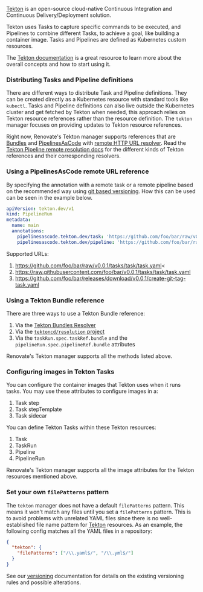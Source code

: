 [Tekton](https://tekton.dev/) is an open-source cloud-native Continuous Integration and Continuous Delivery/Deployment solution.

Tekton uses Tasks to capture specific commands to be executed, and Pipelines to combine different Tasks, to achieve a goal, like building a container image.
Tasks and Pipelines are defined as Kubernetes custom resources.

The [Tekton documentation](https://tekton.dev/docs/) is a great resource to learn more about the overall concepts and how to start using it.

### Distributing Tasks and Pipeline definitions

There are different ways to distribute Task and Pipeline definitions.
They can be created directly as a Kubernetes resource with standard tools like `kubectl`.
Tasks and Pipeline definitions can also live outside the Kubernetes cluster and get fetched by Tekton when needed, this approach relies on Tekton resource references rather than the resource definition.
The `tekton` manager focuses on providing updates to Tekton resource references.

Right now, Renovate's Tekton manager supports references that are [Bundles](https://tekton.dev/docs/pipelines/tekton-bundle-contracts/) and [PipelinesAsCode](https://pipelinesascode.com) with [remote HTTP URL resolver](https://pipelinesascode.com/docs/guide/resolver/#remote-http-url).
Read the [Tekton Pipeline remote resolution docs](https://tekton.dev/docs/pipelines/resolution/) for the different kinds of Tekton references and their corresponding resolvers.

### Using a PipelinesAsCode remote URL reference

By specifying the annotation with a remote task or a remote pipeline based on the recommended way using [git based versioning](https://github.com/tektoncd/community/blob/main/teps/0115-tekton-catalog-git-based-versioning/index.md). How this can be used can be seen in the example below.

```yaml title="How an annotation could look like in an pipeline-run.yaml"
apiVersion: tekton.dev/v1
kind: PipelineRun
metadata:
  name: main
  annotations:
    pipelinesascode.tekton.dev/task: 'https://github.com/foo/bar/raw/v0.0.1/task/my-task/my-task.yaml'
    pipelinesascode.tekton.dev/pipeline: 'https://github.com/foo/bar/raw/v0.0.1/pipeline/my-pipeline/my-pipeline.yaml'
```

Supported URLs:

1. <https://github.com/foo/bar/raw/v0.0.1/tasks/task/task.yaml><
2. <https://raw.githubusercontent.com/foo/bar/v0.0.1/tasks/task/task.yaml>
3. <https://github.com/foo/bar/releases/download/v0.0.1/create-git-tag-task.yaml>

### Using a Tekton Bundle reference

There are three ways to use a Tekton Bundle reference:

1. Via the [Tekton Bundles Resolver](https://tekton.dev/docs/pipelines/bundle-resolver/)
1. Via the [`tektoncd/resolution` project](https://github.com/tektoncd/resolution)
1. Via the `taskRun.spec.taskRef.bundle` and the `pipelineRun.spec.pipelineRef.bundle` attributes

Renovate's Tekton manager supports all the methods listed above.

### Configuring images in Tekton Tasks

You can configure the container images that Tekton uses when it runs tasks.
You may use these attributes to configure images in a:

1. Task step
1. Task stepTemplate
1. Task sidecar

You can define Tekton Tasks within these Tekton resources:

1. Task
1. TaskRun
1. Pipeline
1. PipelineRun

Renovate's Tekton manager supports all the image attributes for the Tekton resources mentioned above.

### Set your own `filePatterns` pattern

The `tekton` manager does not have a default `filePatterns` pattern.
This means it won't match any files until you set a `filePatterns` pattern.
This is to avoid problems with unrelated YAML files since there is no well-established file name pattern for [Tekton](https://tekton.dev/) resources.
As an example, the following config matches all the YAML files in a repository:

```json
{
  "tekton": {
    "filePatterns": ["/\\.yaml$/", "/\\.yml$/"]
  }
}
```

See our [versioning](../../versioning/index.md) documentation for details on the existing versioning rules and possible alterations.
